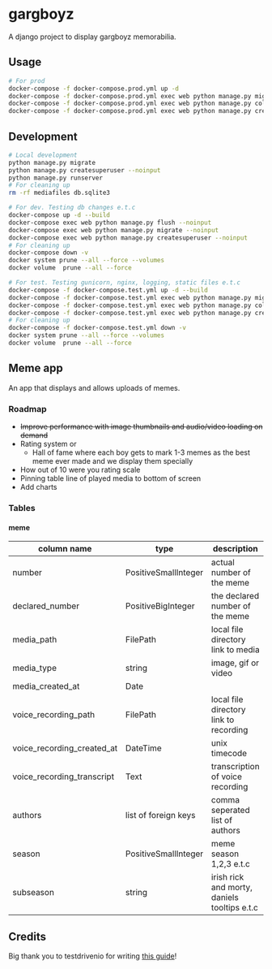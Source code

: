 # gargboyz

A django project to display gargboyz memorabilia. 

## Usage

```bash
# For prod
docker-compose -f docker-compose.prod.yml up -d
docker-compose -f docker-compose.prod.yml exec web python manage.py migrate --noinput
docker-compose -f docker-compose.prod.yml exec web python manage.py collectstatic --noinput --clear
docker-compose -f docker-compose.prod.yml exec web python manage.py createsuperuser --noinput
```

## Development

```bash
# Local development
python manage.py migrate
python manage.py createsuperuser --noinput
python manage.py runserver
# For cleaning up
rm -rf mediafiles db.sqlite3
```

```bash
# For dev. Testing db changes e.t.c
docker-compose up -d --build
docker-compose exec web python manage.py flush --noinput
docker-compose exec web python manage.py migrate --noinput
docker-compose exec web python manage.py createsuperuser --noinput
# For cleaning up
docker-compose down -v
docker system prune --all --force --volumes
docker volume  prune --all --force
```

```bash
# For test. Testing gunicorn, nginx, logging, static files e.t.c
docker-compose -f docker-compose.test.yml up -d --build
docker-compose -f docker-compose.test.yml exec web python manage.py migrate --noinput
docker-compose -f docker-compose.test.yml exec web python manage.py collectstatic --noinput --clear
docker-compose -f docker-compose.test.yml exec web python manage.py createsuperuser --noinput
# For cleaning up
docker-compose -f docker-compose.test.yml down -v
docker system prune --all --force --volumes
docker volume  prune --all --force
```

## Meme app

An app that displays and allows uploads of memes.

### Roadmap

 - ~~Improve performance with image thumbnails and audio/video loading on demand~~
 - Rating system or 
    - Hall of fame where each boy gets to mark 1-3 memes as the best meme ever made and we display them specially
 - How out of 10 were you rating scale
 - Pinning table line of played media to bottom of screen
 - Add charts

### Tables

#### meme

| **column name**            | **type**             | **description**                              |
| -------------------------- | -------------------- | -------------------------------------------- |
| number                     | PositiveSmallInteger | actual number of the meme                    |
| declared_number            | PositiveBigInteger   | the declared number of the meme              |
| media_path                 | FilePath             | local file directory link to media           |
| media_type                 | string               | image, gif or video                          |
| media_created_at           | Date                 |                                              |
| voice_recording_path       | FilePath             | local file directory link to recording       |
| voice_recording_created_at | DateTime             | unix timecode                                |
| voice_recording_transcript | Text                 | transcription of voice recording             |
| authors                    | list of foreign keys | comma seperated list of authors              |
| season                     | PositiveSmallInteger | meme season 1,2,3 e.t.c                      |
| subseason                  | string               | irish rick and morty, daniels tooltips e.t.c |


## Credits

Big thank you to testdrivenio for writing [this guide](https://github.com/testdrivenio/django-on-docker)!